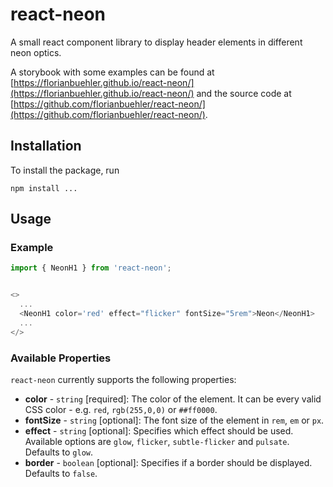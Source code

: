 # react-neon

A small react component library to display header elements in different neon optics.

A storybook with some examples can be found at [https://florianbuehler.github.io/react-neon/](https://florianbuehler.github.io/react-neon/) and the source code at [https://github.com/florianbuehler/react-neon/](https://github.com/florianbuehler/react-neon/).


## Installation

To install the package, run 

```
npm install ...
```


## Usage

### Example
```javascript
import { NeonH1 } from 'react-neon';


<>
  ...
  <NeonH1 color='red' effect="flicker" fontSize="5rem">Neon</NeonH1>
  ...
</>
```

### Available Properties

`react-neon` currently supports the following properties:

- **color** - `string` [required]: The color of the element. It can be every valid CSS color - e.g. `red`, `rgb(255,0,0)` or `##ff0000`.
- **fontSize** - `string` [optional]: The font size of the element in `rem`, `em` or `px`. 
- **effect** - `string` [optional]: Specifies which effect should be used. Available options are `glow`, `flicker`, `subtle-flicker` and `pulsate`. Defaults to `glow`. 
- **border** - `boolean` [optional]: Specifies if a border should be displayed. Defaults to `false`.
